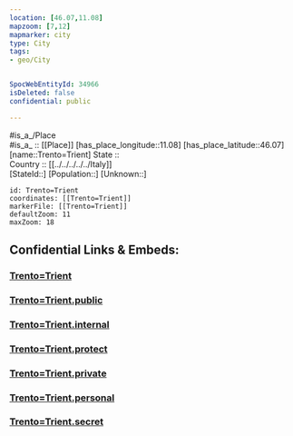 ```yaml
---
location: [46.07,11.08] 
mapzoom: [7,12] 
mapmarker: city 
type: City
tags:
- geo/City


SpocWebEntityId: 34966
isDeleted: false
confidential: public

---
```

#is_a_/Place  
#is_a_ :: [[Place]] 
[has_place_longitude::11.08] 
[has_place_latitude::46.07] 
[name::Trento=Trient] 
State ::  
Country :: [[../../../../../Italy]]  
[StateId::] 
[Population::] 
[Unknown::] 


```leaflet
id: Trento=Trient
coordinates: [[Trento=Trient]] 
markerFile: [[Trento=Trient]] 
defaultZoom: 11 
maxZoom: 18
```


## Confidential Links & Embeds: 

### [Trento=Trient](/_Standards/Earth/Continent/Europe/Europe~South/Italy/regions~Italy/Trentino/Trento.Province/City/Trento=Trient.md) 

### [Trento=Trient.public](/_public/Earth/Continent/Europe/Europe~South/Italy/regions~Italy/Trentino/Trento.Province/City/Trento=Trient.public.md) 

### [Trento=Trient.internal](/_internal/Earth/Continent/Europe/Europe~South/Italy/regions~Italy/Trentino/Trento.Province/City/Trento=Trient.internal.md) 

### [Trento=Trient.protect](/_protect/Earth/Continent/Europe/Europe~South/Italy/regions~Italy/Trentino/Trento.Province/City/Trento=Trient.protect.md) 

### [Trento=Trient.private](/_private/Earth/Continent/Europe/Europe~South/Italy/regions~Italy/Trentino/Trento.Province/City/Trento=Trient.private.md) 

### [Trento=Trient.personal](/_personal/Earth/Continent/Europe/Europe~South/Italy/regions~Italy/Trentino/Trento.Province/City/Trento=Trient.personal.md) 

### [Trento=Trient.secret](/_secret/Earth/Continent/Europe/Europe~South/Italy/regions~Italy/Trentino/Trento.Province/City/Trento=Trient.secret.md)

